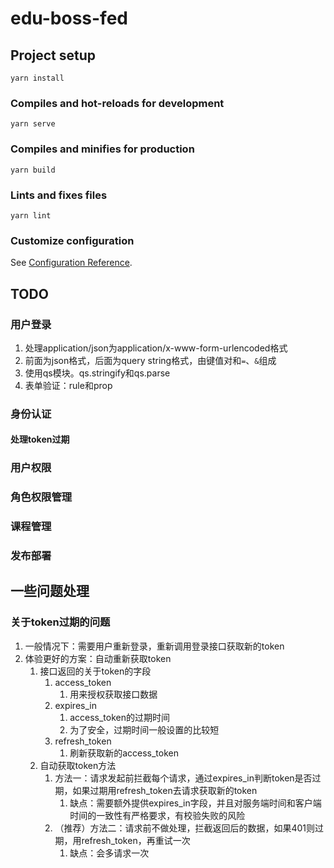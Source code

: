 # edu-boss-fed

## Project setup
```
yarn install
```

### Compiles and hot-reloads for development
```
yarn serve
```

### Compiles and minifies for production
```
yarn build
```

### Lints and fixes files
```
yarn lint
```

### Customize configuration
See [Configuration Reference](https://cli.vuejs.org/config/).


## TODO
### 用户登录
1. 处理application/json为application/x-www-form-urlencoded格式
2. 前面为json格式，后面为query string格式，由键值对和`=`、`&`组成
3. 使用qs模块。qs.stringify和qs.parse
4. 表单验证：rule和prop
### 身份认证
#### 处理token过期
### 用户权限
### 角色权限管理
### 课程管理
### 发布部署


## 一些问题处理

### 关于token过期的问题
1. 一般情况下：需要用户重新登录，重新调用登录接口获取新的token
2. 体验更好的方案：自动重新获取token
   1. 接口返回的关于token的字段
      1. access_token
         1. 用来授权获取接口数据
      2. expires_in
         1. access_token的过期时间
         2. 为了安全，过期时间一般设置的比较短
      3. refresh_token
         1. 刷新获取新的access_token
   2. 自动获取token方法
      1. 方法一：请求发起前拦截每个请求，通过expires_in判断token是否过期，如果过期用refresh_token去请求获取新的token
         1. 缺点：需要额外提供expires_in字段，并且对服务端时间和客户端时间的一致性有严格要求，有校验失败的风险
      2. （推荐）方法二：请求前不做处理，拦截返回后的数据，如果401则过期，用refresh_token，再重试一次
         1. 缺点：会多请求一次

